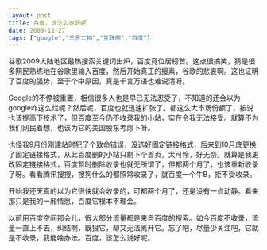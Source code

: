 ```yaml
---
layout: post
title: 百度，该怎么说好呢
date: 2009-12-27
tags: ["google","三言二拍","互联网","百度"]
---
```


谷歌2009大陆地区最热搜索关键词出炉，百度竟位居榜首。这点很搞笑，猜是很多网民熟练地在谷歌里输入百度，然后开始真正的搜素，谷歌的悲哀啊。这也证明了百度的强势，至于个中原因，真是千言万语也难说清呀。

Google的不停被重置，相信很多人也是早已无法忍受了，不知道的还会以为google咋这么烂呢？然后呢，百度也就迅速扩张了。都这么大市场份额了，按说也该提高下技术了，但百度至今仍不收录我的小站，实在令我无法接受。就算不为我们网民着想，也该为它的美国股东考虑下呀。

<!--more-->

也怪我9月份刚建站时犯了个致命错误，没选好固定链接格式，后来到10月底更换了固定链接格式，从此百度删的小站只剩下个首页，太可怜，好无奈。就算是我更改固定链接格式，百度暂时删除收录也就无所谓了，但都两个月了，也该重新收录了呀。看看腾讯搜搜，搜狗什么的都照常收录了，就百度一个牛B，拒不受收录。

开始我还天真的以为它很快就会收录的，可都两个月了，还是没有一点动静。看来那只是我的一厢情愿，百度它根本不理会。

以前用百度空间那会儿，很大部分流量都是来自百度的搜索。如今百度不收录，流量一直上不去，纠结啊，既狠它，却又无法离开它。忘了吧，尽量少关注吧，它就是不收录，我能啥办法。百度，该怎么说好呢。
